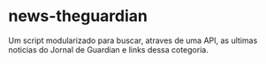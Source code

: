 # news-theguardian
Um script modularizado para buscar, atraves de uma API, as ultimas noticias do Jornal de Guardian e links dessa cotegoria.
